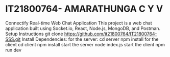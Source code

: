 # IT21800764- AMARATHUNGA C Y V
Connectify Real-time Web Chat Application
This project is a web chat application built using Socket.io, React, Node.js, MongoDB, and Postman.
Setup Instructions
git clone https://github.com/it21800764/IT21800764-SSS.git
Install Dependencies:
 for the server:
    cd server
    npm install
for the client
    cd client
    npm install
start the server 
  node index.js
start the client
  npm run dev
  
